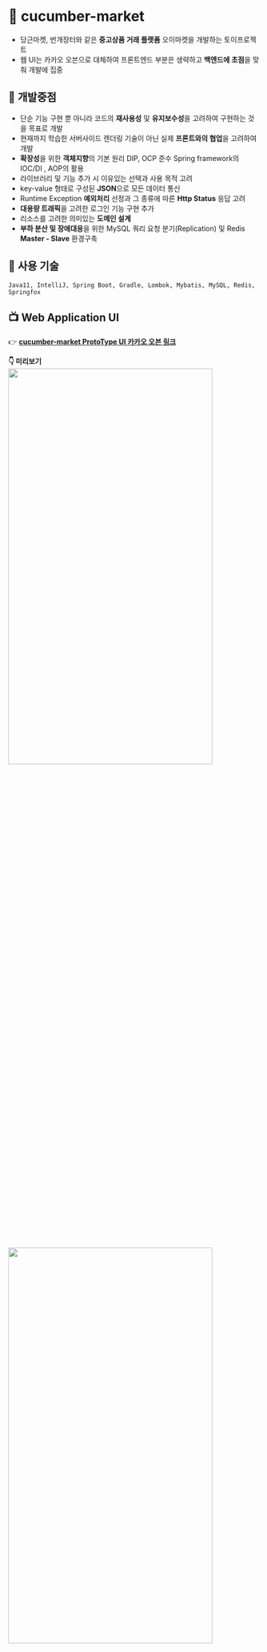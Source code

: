 # :file_folder: cucumber-market
- 당근마켓, 번개장터와 같은 **중고상품 거래 플랫폼** 오이마켓을 개발하는 토이프로젝트     
- 웹 UI는 카카오 오븐으로 대체하여 프론트엔드 부분은 생략하고 **백엔드에 초점**을 맞춰 개발에 집중

## :pushpin: 개발중점   
- 단순 기능 구현 뿐 아니라 코드의 **재사용성** 및 **유지보수성**을 고려하여 구현하는 것을 목표로 개발   
- 현재까지 학습한 서버사이드 렌더링 기술이 아닌 실제 **프론트와의 협업**을 고려하여 개발   
- **확장성**을 위한 **객체지향**의 기본 원리 DIP, OCP 준수 Spring framework의 IOC/DI , AOP의 활용
- 라이브러리 및 기능 추가 시 이유있는 선택과 사용 목적 고려
- key-value 형태로 구성된 **JSON**으로 모든 데이터 통신 
- Runtime Exception **예외처리** 선정과 그 종류에 따른 **Http Status** 응답 고려
- **대용량 트래픽**을 고려한 로그인 기능 구현 추가
- 리소스를 고려한 의미있는 **도메인 설계**
- **부하 분산 및 장애대응**을 위한 MySQL 쿼리 요청 분기(Replication) 및 Redis **Master - Slave** 환경구축

## :wrench: 사용 기술
```
Java11, IntelliJ, Spring Boot, Gradle, Lombok, Mybatis, MySQL, Redis, Springfox
```

## :tv: Web Application UI
:point_right: [**cucumber-market ProtoType UI 카카오 오븐 링크**](https://ovenapp.io/view/nlfjeRbawILO48ugsXrRsyt6UI2Bdusk/)  
   
**:point_down: 미리보기**  
<img src = "https://user-images.githubusercontent.com/86584999/145708688-c8295288-df79-48e0-a125-9b855bc4f560.PNG" width="90%" height="45%">
<img src = "https://user-images.githubusercontent.com/86584999/145706256-0811c927-a8e4-45b1-8071-cc0b61496879.PNG" width="90%" height="45%">

## :clapper: Architecture
:point_right: [**MySQL 아키텍처 링크**](https://github.com/Hwangwonuk/cucumber-market/wiki/MySQL-Architecture)   
:point_right: [**Redis 아키텍처 링크**](https://github.com/Hwangwonuk/cucumber-market/wiki/Redis-Architecture)   
   
- **Architecture**   
<img src = "https://user-images.githubusercontent.com/86584999/145709767-3827528f-1c4a-4bb2-85bc-de9ac8922804.jpg">   
   
   
## :books: Layer  
<img src = "https://user-images.githubusercontent.com/86584999/145710572-9df24562-2fd7-45fe-98b7-6345a6aaac34.png">   

## :floppy_disk: ERD
:point_right: [**상세정보 보러가기**](https://github.com/Hwangwonuk/cucumber-market/wiki/ERD)   

<img src = "https://user-images.githubusercontent.com/86584999/145718047-cef57cfa-e28e-40e8-80c3-f92923320a27.png">  

## :page_with_curl: Swagger
**:point_down: Swagger 미리보기**

<img src = "https://user-images.githubusercontent.com/86584999/145809566-f0551828-60de-45cc-9fde-f41e79e3d7f2.JPG">
<img src = "https://user-images.githubusercontent.com/86584999/145809586-bcd7cdc8-4e8b-434c-9768-9260238c058d.JPG">
<img src = "https://user-images.githubusercontent.com/86584999/145809600-3383f9c6-7d95-41df-be8b-c69ca4678472.JPG">

## :computer: 주요 기능
:point_right: [**각 기능별 비지니스 로직**](https://github.com/Hwangwonuk/cucumber-market/wiki/Business-Rule)   
:point_right: [**각 기능별 Use Case**](https://github.com/Hwangwonuk/cucumber-market/wiki/Use-Case)   


:busts_in_silhouette: **사용자**   
- 회원가입, 탈퇴   
- 로그인, 로그아웃   
- 마이페이지, 정보수정   
- 판매물품 등록, 수정, 삭제   
- 물품 검색기능   
- 상품찜 기능   
- 비밀 댓글로 1:1채팅기능   

:guardsman: **관리자**   
- 전체회원 조회   
- 기존회원 관리자 등록   
- 카테고리 관리   

## :warning: 프로젝트를 진행하며 겪은 Issue 및 학습한 내용
* [**부하 분산을 위한 MySQL 쿼리요청 분기** 개인블로그](https://wonuk.tistory.com/131)
* [**Scale UP VS Scale OUT** 개인블로그](https://wonuk.tistory.com/120?category=1021792)
* [**레플리케이션, 클러스터링** 개인블로그](https://wonuk.tistory.com/123)
* [**Disk Based Database VS In Memory Database** 개인블로그](https://wonuk.tistory.com/130)
* [**다중 서버 환경에서 세션을 어떻게 관리할 것인가?** 개인블로그](https://wonuk.tistory.com/129)
* [**Scale UP VS Scale OUT** 개인블로그](https://wonuk.tistory.com/120?category=1021792)
* [**레플리케이션, 클러스터링** 개인블로그](https://wonuk.tistory.com/123)
* [**Redis란 무엇인가?** 개인블로그](https://wonuk.tistory.com/118)
* [**Window10 환경에서 Redis 설치방법** 개인블로그](https://wonuk.tistory.com/117)

